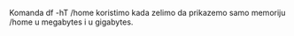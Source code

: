 Komanda df -hT /home 
koristimo kada zelimo da prikazemo samo memoriju /home u megabytes i u gigabytes.
